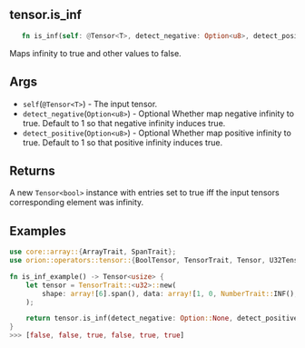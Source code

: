 ## tensor.is_inf

```rust
   fn is_inf(self: @Tensor<T>, detect_negative: Option<u8>, detect_positive: Option<u8>) -> Tensor<usize>;
```

Maps infinity to true and other values to false.

## Args

* `self`(`@Tensor<T>`) - The input tensor.
* `detect_negative`(`Option<u8>`) - Optional Whether map negative infinity to true. Default to 1 so that negative infinity induces true.
* `detect_positive`(`Option<u8>`) - Optional Whether map positive infinity to true. Default to 1 so that positive infinity induces true.


## Returns

A new `Tensor<bool>` instance with entries set to true iff the input tensors corresponding element was infinity.

## Examples

```rust
use core::array::{ArrayTrait, SpanTrait};    
use orion::operators::tensor::{BoolTensor, TensorTrait, Tensor, U32Tensor};

fn is_inf_example() -> Tensor<usize> {
    let tensor = TensorTrait::<u32>::new(
        shape: array![6].span(), data: array![1, 0, NumberTrait::INF(), 8, NumberTrait::INF(), NumberTrait::INF()].span(),
    );

    return tensor.is_inf(detect_negative: Option::None, detect_positive: Option::None);
}
>>> [false, false, true, false, true, true]
```
